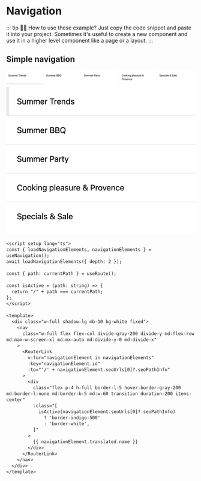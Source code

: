 # Navigation

::: tip 🙋‍♀️ How to use these example?
Just copy the code snippet and paste it into your project. Sometimes it's useful to create a new component and use it in a higher level component like a page or a layout.
:::

## Simple navigation

<div class="flex flex-col items-center">

<img src="./simple-navigation-md.png" alt="Preview for medium screen size" class="hidden sm:block border-1 border-gray-200 rounded-md shadow-md hover:shadow-xl hover:scale-105 transform duration-300" />

<img src="./simple-navigation-sm.png" alt="Preview for small screen size" class="sm:hidden border-1 border-gray-200 rounded-md shadow-md hover:shadow-xl hover:scale-105 transform duration-300" />

</div>

<div>

```vue
<script setup lang="ts">
const { loadNavigationElements, navigationElements } = useNavigation();
await loadNavigationElements({ depth: 2 });

const { path: currentPath } = useRoute();

const isActive = (path: string) => {
  return "/" + path === currentPath;
};
</script>

<template>
  <div class="w-full shadow-lg mb-10 bg-white fixed">
    <nav
      class="w-full flex flex-col divide-gray-200 divide-y md:flex-row md:max-w-screen-xl md:mx-auto md:divide-y-0 md:divide-x"
    >
      <RouterLink
        v-for="navigationElement in navigationElements"
        :key="navigationElement.id"
        :to="'/' + navigationElement.seoUrls[0]?.seoPathInfo"
      >
        <div
          class="flex p-4 h-full border-l-5 hover:border-gray-200 md:border-l-none md:border-b-5 md:w-60 transition duration-200 items-center"
          :class="[
            isActive(navigationElement.seoUrls[0]?.seoPathInfo)
              ? 'border-indigo-500'
              : 'border-white',
          ]"
        >
          {{ navigationElement.translated.name }}
        </div>
      </RouterLink>
    </nav>
  </div>
</template>
```

</div>
